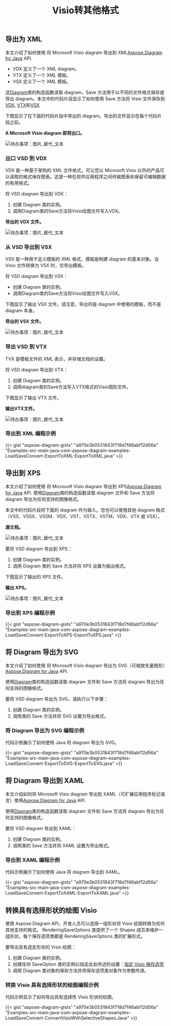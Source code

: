 ﻿---
title:  Visio转其他格式
linktitle:  Visio转其他格式
type: docs
weight: 40
url: /zh/java/convert-visio-to-other-files/
description: 本主题向您展示如何将 Aspose.Diagram 允许将 Visio 转换为 SVG、XPS、XML、XAML 格式。使用几行代码将 VSD、VSS、VDW、VST、VSDX、VSSX、VSTX、VSDM、VSTM、VSSM 转换为 SVG、XPS、XML、XAML。
---
## **导出为 XML**
本文介绍了如何使用 将 Microsoft Visio diagram 导出到 XML[Aspose.Diagram for Java](https://products.aspose.com/diagram/java/) API.

- VDX 定义了一个 XML diagram。
- VTX 定义了一个 XML 模板。
- VSX 定义了一个 XML 模板。

这[Diagram](https://reference.aspose.com/diagram/java/com.aspose.diagram/Diagram)类的构造函数读取 diagram，Save 方法用于以不同的文件格式保存或导出 diagram。本文中的代码片段显示了如何使用 Save 方法将 Visio 文件保存到[VDX](/diagram/zh/java/how-to-convert-a-visio-diagram/), [VTX](/diagram/zh/java/how-to-convert-a-visio-diagram/)和[VSX](/diagram/zh/java/how-to-convert-a-visio-diagram/).

下图显示了在下面的代码片段中导出的 diagram。导出的文件显示在每个代码片段之前。

**A Microsoft Visio diagram 即将出口。**

![待办事项：图片_替代_文本](http://i.imgur.com/XWajazh.png)
### **出口 VSD 到 VDX**
VDX 是一种基于架构的 XML 文件格式，可让您以 Microsoft Visio 以外的产品可以读取的格式保存图表。这是一种在软件应用程序之间传输图表和保留可编辑数据的有用格式。

将 VSD diagram 导出到 VDX：

1. 创建 Diagram 类的实例。
1. 调用Diagram类的Save方法将Visio绘图文件写入VDX。

**导出的 VDX 文件。**

![待办事项：图片_替代_文本](http://i.imgur.com/OJ1jpgh.png)
### **从 VSD 导出到 VSX**
VSX 是一种用于定义模板的 XML 格式，模板是构建 diagram 的基本对象。当 Visio 文件转换为 VSX 时，仅导出模板。

将 VSD diagram 导出到 VSX：

- 创建 Diagram 类的实例。
- 调用Diagram类的Save方法将Visio绘图文件写入VSX。

下图显示了输出 VSX 文件。请注意，导出的是 diagram 中使用的模板，而不是 diagram 本身。

**导出的 VSX 文件。**

![待办事项：图片_替代_文本](http://i.imgur.com/gkZrxCN.png)
### **导出 VSD 到 VTX**
TVX 是模板文件的 XML 表示，并存储文档的设置。

将 VSD diagram 导出到 VTX：

1. 创建 Diagram 类的实例。
1. 调用diagram类的Save方法写入VTX格式的Visio图形文件。

下图显示了输出 VTX 文件。

**输出VTX文件。**

![待办事项：图片_替代_文本](http://i.imgur.com/E6pUvGD.jpg)
### **导出到 XML 编程示例**
{{< gist "aspose-diagram-gists" "a970e3b0531843f718d7f46abf12d56a" "Examples-src-main-java-com-aspose-diagram-examples-LoadSaveConvert-ExportToXML-ExportToXML.java" >}}
## **导出到 XPS**
本文介绍了如何使用 将 Microsoft Visio diagram 导出到 XPS[Aspose.Diagram for Java](https://products.aspose.com/diagram/java/) API.
使用[Diagram](https://reference.aspose.com/diagram/java/com.aspose.diagram/diagram)类的构造函数读取 diagram 文件和 Save 方法将 diagram 导出为任何支持的图像格式。

本文中的代码片段将下面的 diagram 作为输入。您也可以使用其他 diagram 格式（VSS、VSSX、VSSM、VDX、VST、VSTX、VSTM、VDX、VTX 或 VSX）。

**源文档。**

![待办事项：图片_替代_文本](http://i.imgur.com/P3gaA34.png)

要将 VSD diagram 导出到 XPS：

1. 创建 Diagram 类的实例。
1. 调用 Diagram 类的 Save 方法并将 XPS 设置为输出格式。

下图显示了输出的 XPS 文件。

**输出 XPS。**

![待办事项：图片_替代_文本](http://i.imgur.com/1ESRxSy.png)
### **导出到 XPS 编程示例**
{{< gist "aspose-diagram-gists" "a970e3b0531843f718d7f46abf12d56a" "Examples-src-main-java-com-aspose-diagram-examples-LoadSaveConvert-ExportToXPS-ExportToXPS.java" >}}
## **将 Diagram 导出为 SVG**
本文介绍了如何使用 将 Microsoft Visio diagram 导出为 SVG（可缩放矢量图形）[Aspose.Diagram for Java](https://products.aspose.com/diagram/java/) API.

使用[Diagram](https://reference.aspose.com/diagram/java/com.aspose.diagram/Diagram)类的构造函数读取 diagram 文件和 Save 方法将 diagram 导出为任何支持的图像格式。

要将 VSD diagram 导出为 SVG，请执行以下步骤：

1. 创建 Diagram 类的实例。
1. 调用类的 Save 方法并将 SVG 设置为导出格式。
### **将 Diagram 导出为 SVG 编程示例**
代码示例展示了如何使用 Java 将 diagram 导出为 SVG。

{{< gist "aspose-diagram-gists" "a970e3b0531843f718d7f46abf12d56a" "Examples-src-main-java-com-aspose-diagram-examples-LoadSaveConvert-ExportToSVG-ExportToSVG.java" >}}
## **将 Diagram 导出到 XAML**
本文介绍如何将 Microsoft Visio diagram 导出到 XAML（可扩展应用程序标记语言）使用[Aspose.Diagram for Java](https://products.aspose.com/diagram/java/) API.

使用[Diagram](https://reference.aspose.com/diagram/java/com.aspose.diagram/Diagram)类的构造函数读取 diagram 文件和 Save 方法将 diagram 导出为任何支持的图像格式。

要将 VSD diagram 导出到 XAML：

1. 创建 Diagram 类的实例。
1. 调用类的 Save 方法并将 XAML 设置为导出格式。
### **导出到 XAML 编程示例**
代码示例展示了如何使用 Java 将 diagram 导出到 XAML。

{{< gist "aspose-diagram-gists" "a970e3b0531843f718d7f46abf12d56a" "Examples-src-main-java-com-aspose-diagram-examples-LoadSaveConvert-ExportToXAML-ExportToXAML.java" >}}

## **转换具有选择形状的绘图 Visio**
使用 Aspose.Diagram API，开发人员可以选择一组形状将 Visio 绘图转换为任何其他支持的格式。 RenderingSaveOptions 类提供了一个 Shapes 成员来维护一组形状。每个保存选项类都是 RenderingSaveOptions 类的扩展形式。

要导出具有选定形状的 Visio 绘图：

1. 创建 Diagram 类的实例。
1. 创建任何 SaveOption 类的实例以指定此处所述的设置：[指定 Visio 保存选项](https://docs.aspose.com/diagram/java/save-a-visio-drawing-to-pdf-html-and-other-formats/#specifying-visio-save-options)
1. 调用 Diagram 类对象的保存方法并将保存选项类对象作为参数传递。
### **转换 Visio 具有选择形状的绘图编程示例**
代码示例显示了如何导出具有选择性 Visio 形状的绘图。

{{< gist "aspose-diagram-gists" "a970e3b0531843f718d7f46abf12d56a" "Examples-src-main-java-com-aspose-diagram-examples-LoadSaveConvert-ConvertVisioWithSelectiveShapes.Java" >}}